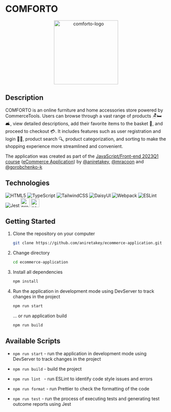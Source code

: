 # COMFORTO
<p align="center">
  <a href="https://aniretakey.github.io/ecommerce-application/ecommerce-application/">
    <img height="200" src="https://github-production-user-asset-6210df.s3.amazonaws.com/98079971/257190619-9ffbe3e2-0603-4c70-91a3-0a7f11b8b15b.png?X-Amz-Algorithm=AWS4-HMAC-SHA256&X-Amz-Credential=AKIAIWNJYAX4CSVEH53A%2F20230731%2Fus-east-1%2Fs3%2Faws4_request&X-Amz-Date=20230731T102019Z&X-Amz-Expires=300&X-Amz-Signature=334d0fa0c3f77e4c503b38048128a8c4c94d0bccca70ebc3b298a46e9e13cd70&X-Amz-SignedHeaders=host&actor_id=98079971&key_id=0&repo_id=672496541" alt="comforto-logo">
  </a>
</p>

## Description

COMFORTO is an online furniture and home accessories store powered by CommerceTools. Users can browse through a vast range of products 🪑🛏🛋, view detailed descriptions, add their favorite items to the basket 🛒, and proceed to checkout 💳. It includes features such as user registration and login 📝🔐, product search 🔍, product categorization, and sorting to make the shopping experience more streamlined and convenient.

The application was created as part of the [JavaScript/Front-end 2023Q1 course](https://rs.school/js/) ([eCommerce Application](https://github.com/rolling-scopes-school/tasks/tree/master/tasks/eCommerce-Application))  by [@aniretakey](https://github.com/aniretakey), [@mracoon](https://github.com/mracoon) and [@gorobchenko-k](https://github.com/gorobchenko-k)

## Technologies
![HTML5](https://img.shields.io/badge/html5-%23E34F26.svg?style=for-the-badge&logo=html5&logoColor=white) 
![TypeScript](https://img.shields.io/badge/typescript-%23007ACC.svg?style=for-the-badge&logo=typescript&logoColor=white) 
![TailwindCSS](https://img.shields.io/badge/tailwindcss-%2338B2AC.svg?style=for-the-badge&logo=tailwind-css&logoColor=white)
![DaisyUI](https://img.shields.io/badge/daisyui-5A0EF8?style=for-the-badge&logo=daisyui&logoColor=white)
![Webpack](https://img.shields.io/badge/webpack-%238DD6F9.svg?style=for-the-badge&logo=webpack&logoColor=black)
![ESLint](https://img.shields.io/badge/ESLint-4B3263?style=for-the-badge&logo=eslint&logoColor=white)
![Jest](https://img.shields.io/badge/-jest-%23C21325?style=for-the-badge&logo=jest&logoColor=white)
[<image src="https://github.com/aniretakey/ecommerce-application/assets/98079971/ff6eb911-01ba-44fd-bb45-8c171b7a5f44" alt="prettier" height="28px">](https://prettier.io/)
[<image src="https://commercetools.com/_build/images/logos/commercetools-logo-desktop.svg" alt="commercetools" height="26px">](https://commercetools.com/)

## Getting Started

1. Clone the repository on your computer
   ```sh
   git clone https://github.com/aniretakey/ecommerce-application.git
   ```
2. Change directory
   ```sh
   cd ecommerce-application
   ```
3. Install all dependencies
   ```sh
   npm install
   ```
4. Run the application in development mode using DevServer to track changes in the project
   ```sh
   npm run start
   ```
   ... or run application build
   ```sh
   npm run build
   ```
   
## Available Scripts
 
-  ``` npm run start ``` -  run the application in development mode using DevServer to track changes in the project

 - ``` npm run build ``` - build the project

 - ``` npm run lint  ``` - run ESLint to identify code style issues and errors

 - ``` npm run format ``` - run Prettier to check the formatting of the code

 - ``` npm run test ``` - run the process of executing tests and generating test outcome reports using Jest
